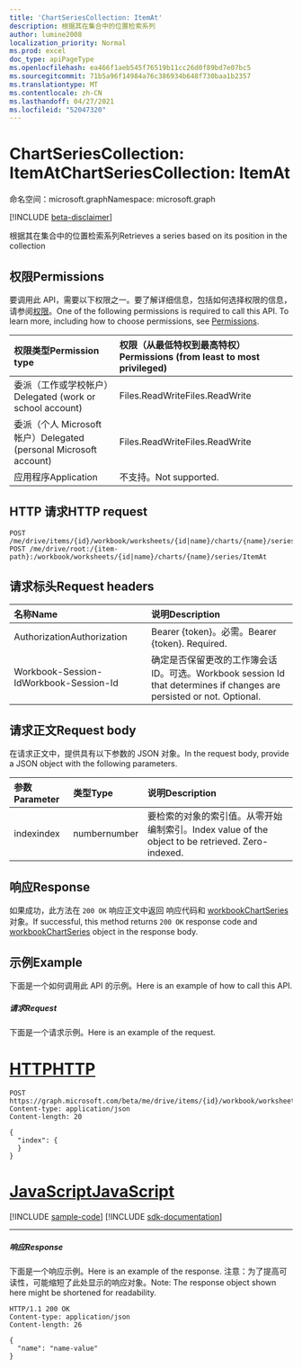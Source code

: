 ```yaml
---
title: 'ChartSeriesCollection: ItemAt'
description: 根据其在集合中的位置检索系列
author: lumine2008
localization_priority: Normal
ms.prod: excel
doc_type: apiPageType
ms.openlocfilehash: ea466f1aeb545f76519b11cc26d0f89bd7e07bc5
ms.sourcegitcommit: 71b5a96f14984a76c386934b648f730baa1b2357
ms.translationtype: MT
ms.contentlocale: zh-CN
ms.lasthandoff: 04/27/2021
ms.locfileid: "52047320"
---
```

# <a name="chartseriescollection-itemat"></a><span data-ttu-id="c0c84-103">ChartSeriesCollection: ItemAt</span><span class="sxs-lookup"><span data-stu-id="c0c84-103">ChartSeriesCollection: ItemAt</span></span>

<span data-ttu-id="c0c84-104">命名空间：microsoft.graph</span><span class="sxs-lookup"><span data-stu-id="c0c84-104">Namespace: microsoft.graph</span></span>

[!INCLUDE [beta-disclaimer](../../includes/beta-disclaimer.md)]

<span data-ttu-id="c0c84-105">根据其在集合中的位置检索系列</span><span class="sxs-lookup"><span data-stu-id="c0c84-105">Retrieves a series based on its position in the collection</span></span>
## <a name="permissions"></a><span data-ttu-id="c0c84-106">权限</span><span class="sxs-lookup"><span data-stu-id="c0c84-106">Permissions</span></span>
<span data-ttu-id="c0c84-p101">要调用此 API，需要以下权限之一。要了解详细信息，包括如何选择权限的信息，请参阅[权限](/graph/permissions-reference)。</span><span class="sxs-lookup"><span data-stu-id="c0c84-p101">One of the following permissions is required to call this API. To learn more, including how to choose permissions, see [Permissions](/graph/permissions-reference).</span></span>

|<span data-ttu-id="c0c84-109">权限类型</span><span class="sxs-lookup"><span data-stu-id="c0c84-109">Permission type</span></span>      | <span data-ttu-id="c0c84-110">权限（从最低特权到最高特权）</span><span class="sxs-lookup"><span data-stu-id="c0c84-110">Permissions (from least to most privileged)</span></span>              |
|:--------------------|:---------------------------------------------------------|
|<span data-ttu-id="c0c84-111">委派（工作或学校帐户）</span><span class="sxs-lookup"><span data-stu-id="c0c84-111">Delegated (work or school account)</span></span> | <span data-ttu-id="c0c84-112">Files.ReadWrite</span><span class="sxs-lookup"><span data-stu-id="c0c84-112">Files.ReadWrite</span></span>    |
|<span data-ttu-id="c0c84-113">委派（个人 Microsoft 帐户）</span><span class="sxs-lookup"><span data-stu-id="c0c84-113">Delegated (personal Microsoft account)</span></span> | <span data-ttu-id="c0c84-114">Files.ReadWrite</span><span class="sxs-lookup"><span data-stu-id="c0c84-114">Files.ReadWrite</span></span>    |
|<span data-ttu-id="c0c84-115">应用程序</span><span class="sxs-lookup"><span data-stu-id="c0c84-115">Application</span></span> | <span data-ttu-id="c0c84-116">不支持。</span><span class="sxs-lookup"><span data-stu-id="c0c84-116">Not supported.</span></span> |

## <a name="http-request"></a><span data-ttu-id="c0c84-117">HTTP 请求</span><span class="sxs-lookup"><span data-stu-id="c0c84-117">HTTP request</span></span>
<!-- { "blockType": "ignored" } -->
```http
POST /me/drive/items/{id}/workbook/worksheets/{id|name}/charts/{name}/series/ItemAt
POST /me/drive/root:/{item-path}:/workbook/worksheets/{id|name}/charts/{name}/series/ItemAt

```
## <a name="request-headers"></a><span data-ttu-id="c0c84-118">请求标头</span><span class="sxs-lookup"><span data-stu-id="c0c84-118">Request headers</span></span>
| <span data-ttu-id="c0c84-119">名称</span><span class="sxs-lookup"><span data-stu-id="c0c84-119">Name</span></span>       | <span data-ttu-id="c0c84-120">说明</span><span class="sxs-lookup"><span data-stu-id="c0c84-120">Description</span></span>|
|:---------------|:----------|
| <span data-ttu-id="c0c84-121">Authorization</span><span class="sxs-lookup"><span data-stu-id="c0c84-121">Authorization</span></span>  | <span data-ttu-id="c0c84-p102">Bearer {token}。必需。</span><span class="sxs-lookup"><span data-stu-id="c0c84-p102">Bearer {token}. Required.</span></span> |
| <span data-ttu-id="c0c84-124">Workbook-Session-Id</span><span class="sxs-lookup"><span data-stu-id="c0c84-124">Workbook-Session-Id</span></span>  | <span data-ttu-id="c0c84-p103">确定是否保留更改的工作簿会话 ID。可选。</span><span class="sxs-lookup"><span data-stu-id="c0c84-p103">Workbook session Id that determines if changes are persisted or not. Optional.</span></span>|

## <a name="request-body"></a><span data-ttu-id="c0c84-127">请求正文</span><span class="sxs-lookup"><span data-stu-id="c0c84-127">Request body</span></span>
<span data-ttu-id="c0c84-128">在请求正文中，提供具有以下参数的 JSON 对象。</span><span class="sxs-lookup"><span data-stu-id="c0c84-128">In the request body, provide a JSON object with the following parameters.</span></span>

| <span data-ttu-id="c0c84-129">参数</span><span class="sxs-lookup"><span data-stu-id="c0c84-129">Parameter</span></span>    | <span data-ttu-id="c0c84-130">类型</span><span class="sxs-lookup"><span data-stu-id="c0c84-130">Type</span></span>   |<span data-ttu-id="c0c84-131">说明</span><span class="sxs-lookup"><span data-stu-id="c0c84-131">Description</span></span>|
|:---------------|:--------|:----------|
|<span data-ttu-id="c0c84-132">index</span><span class="sxs-lookup"><span data-stu-id="c0c84-132">index</span></span>|<span data-ttu-id="c0c84-133">number</span><span class="sxs-lookup"><span data-stu-id="c0c84-133">number</span></span>|<span data-ttu-id="c0c84-p104">要检索的对象的索引值。从零开始编制索引。</span><span class="sxs-lookup"><span data-stu-id="c0c84-p104">Index value of the object to be retrieved. Zero-indexed.</span></span>|

## <a name="response"></a><span data-ttu-id="c0c84-136">响应</span><span class="sxs-lookup"><span data-stu-id="c0c84-136">Response</span></span>

<span data-ttu-id="c0c84-137">如果成功，此方法在 `200 OK` 响应正文中返回 响应代码和 [workbookChartSeries](../resources/workbookchartseries.md) 对象。</span><span class="sxs-lookup"><span data-stu-id="c0c84-137">If successful, this method returns `200 OK` response code and [workbookChartSeries](../resources/workbookchartseries.md) object in the response body.</span></span>

## <a name="example"></a><span data-ttu-id="c0c84-138">示例</span><span class="sxs-lookup"><span data-stu-id="c0c84-138">Example</span></span>
<span data-ttu-id="c0c84-139">下面是一个如何调用此 API 的示例。</span><span class="sxs-lookup"><span data-stu-id="c0c84-139">Here is an example of how to call this API.</span></span>
##### <a name="request"></a><span data-ttu-id="c0c84-140">请求</span><span class="sxs-lookup"><span data-stu-id="c0c84-140">Request</span></span>
<span data-ttu-id="c0c84-141">下面是一个请求示例。</span><span class="sxs-lookup"><span data-stu-id="c0c84-141">Here is an example of the request.</span></span>

# <a name="http"></a>[<span data-ttu-id="c0c84-142">HTTP</span><span class="sxs-lookup"><span data-stu-id="c0c84-142">HTTP</span></span>](#tab/http)
<!-- {
  "blockType": "request",
  "name": "chartseriescollection_itemat"
}-->
```http
POST https://graph.microsoft.com/beta/me/drive/items/{id}/workbook/worksheets/{id|name}/charts/{name}/series/ItemAt
Content-type: application/json
Content-length: 20

{
  "index": {
  }
}
```
# <a name="javascript"></a>[<span data-ttu-id="c0c84-143">JavaScript</span><span class="sxs-lookup"><span data-stu-id="c0c84-143">JavaScript</span></span>](#tab/javascript)
[!INCLUDE [sample-code](../includes/snippets/javascript/chartseriescollection-itemat-javascript-snippets.md)]
[!INCLUDE [sdk-documentation](../includes/snippets/snippets-sdk-documentation-link.md)]

---


##### <a name="response"></a><span data-ttu-id="c0c84-144">响应</span><span class="sxs-lookup"><span data-stu-id="c0c84-144">Response</span></span>
<span data-ttu-id="c0c84-145">下面是一个响应示例。</span><span class="sxs-lookup"><span data-stu-id="c0c84-145">Here is an example of the response.</span></span> <span data-ttu-id="c0c84-146">注意：为了提高可读性，可能缩短了此处显示的响应对象。</span><span class="sxs-lookup"><span data-stu-id="c0c84-146">Note: The response object shown here might be shortened for readability.</span></span>
<!-- {
  "blockType": "response",
  "truncated": true,
  "@odata.type": "microsoft.graph.workbookChartSeries"
} -->
```http
HTTP/1.1 200 OK
Content-type: application/json
Content-length: 26

{
  "name": "name-value"
}
```

<!-- uuid: 8fcb5dbc-d5aa-4681-8e31-b001d5168d79
2015-10-25 14:57:30 UTC -->
<!--
{
  "type": "#page.annotation",
  "description": "ChartSeriesCollection: ItemAt",
  "keywords": "",
  "section": "documentation",
  "tocPath": "",
  "suppressions": [
  ]
}
-->


